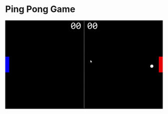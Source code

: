 # Ping Pong Game

![Ping Pong Game](https://github.com/deepthiinduri/Ping-Pong-Game/blob/main/Captures/Ping%20Pong%20Game.gif)
